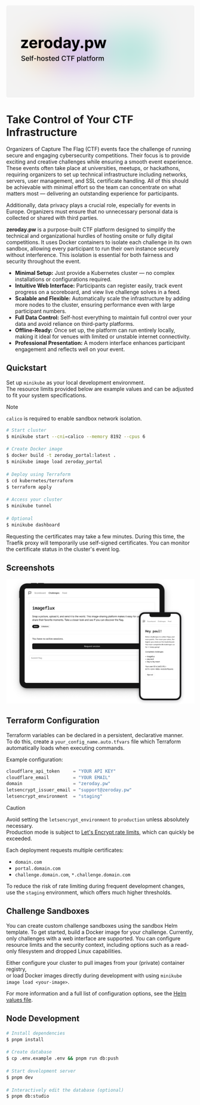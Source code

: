 ![](.github/promo.png)

# Take Control of Your CTF Infrastructure

Organizers of Capture The Flag (CTF) events face the challenge of running secure
and engaging cybersecurity competitions. Their focus is to provide exciting and
creative challenges while ensuring a smooth event experience. These events often
take place at universities, meetups, or hackathons, requiring organizers to set
up technical infrastructure including networks, servers, user management, and
SSL certificate handling. All of this should be achievable with minimal effort
so the team can concentrate on what matters most — delivering an outstanding
experience for participants.

Additionally, data privacy plays a crucial role, especially for events in
Europe. Organizers must ensure that no unnecessary personal data is collected or
shared with third parties.

**zeroday.pw** is a purpose-built CTF platform designed to simplify the
technical and organizational hurdles of hosting onsite or fully digital
competitions. It uses Docker containers to isolate each challenge in its own
sandbox, allowing every participant to run their own instance securely without
interference. This isolation is essential for both fairness and security
throughout the event.

- **Minimal Setup:** Just provide a Kubernetes cluster — no complex
  installations or configurations required.
- **Intuitive Web Interface:** Participants can register easily, track event
  progress on a scoreboard, and view live challenge solves in a feed.
- **Scalable and Flexible:** Automatically scale the infrastructure by adding
  more nodes to the cluster, ensuring performance even with large participant
  numbers.
- **Full Data Control:** Self-host everything to maintain full control over your
  data and avoid reliance on third-party platforms.
- **Offline-Ready:** Once set up, the platform can run entirely locally, making
  it ideal for venues with limited or unstable internet connectivity.
- **Professional Presentation:** A modern interface enhances participant
  engagement and reflects well on your event.

## Quickstart

Set up `minikube` as your local development environment.  
The resource limits provided below are example values and can be adjusted to fit
your system specifications.

> [!NOTE]  
> `calico` is required to enable sandbox network isolation.

```bash
# Start cluster
$ minikube start --cni=calico --memory 8192 --cpus 6

# Create Docker image
$ docker build -t zeroday_portal:latest .
$ minikube image load zeroday_portal

# Deploy using Terraform
$ cd kubernetes/terraform
$ terraform apply

# Access your cluster
$ minikube tunnel

# Optional
$ minikube dashboard
```

Requesting the certificates may take a few minutes. During this time, the
Traefik proxy will temporarily use self-signed certificates. You can monitor the
certificate status in the cluster's event log.

## Screenshots

![Screenshots](./.github/screenshots.png)

## Terraform Configuration

Terraform variables can be declared in a persistent, declarative manner.  
To do this, create a `your_config_name.auto.tfvars` file which Terraform
automatically loads when executing commands.

Example configuration:

```terraform
cloudflare_api_token     = "YOUR API KEY"
cloudflare_email         = "YOUR EMAIL"
domain                   = "zeroday.pw"
letsencrypt_issuer_email = "support@zeroday.pw"
letsencrypt_environment  = "staging"
```

> [!CAUTION]
> Avoid setting the `letsencrypt_environment` to `production` unless absolutely necessary.  
> Production mode is subject to
> [Let's Encrypt rate limits](https://letsencrypt.org/docs/rate-limits/#certificate-issuance-limits),
> which can quickly be exceeded.

Each deployment requests multiple certificates:

- `domain.com`
- `portal.domain.com`
- `challenge.domain.com`, `*.challenge.domain.com`

To reduce the risk of rate limiting during frequent development changes, use the
`staging` environment, which offers much higher thresholds.

## Challenge Sandboxes

You can create custom challenge sandboxes using the sandbox Helm template. To
get started, build a Docker image for your challenge. Currently, only challenges
with a web interface are supported. You can configure resource limits and the
security context, including options such as a read-only filesystem and dropped
Linux capabilities.

Either configure your cluster to pull images from your (private) container registry,  
or load Docker images directly during development with using
`minikube image load <your-image>`.

For more information and a full list of configuration options, see the
[Helm values file](./kubernetes/helm/sandbox/values.yaml).

## Node Development

```bash
# Install dependencies
$ pnpm install

# Create database
$ cp .env.example .env && pnpm run db:push

# Start development server
$ pnpm dev

# Interactively edit the database (optional)
$ pnpm db:studio
```
